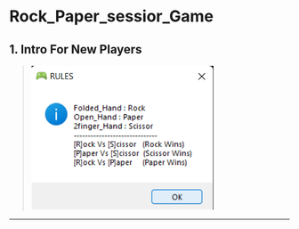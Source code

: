 # Rock_Paper_sessior_Game

## 1. Intro For New Players
>![Intro](https://github.com/Prajwal-YP/imageCache/blob/main/intro.png)
---

